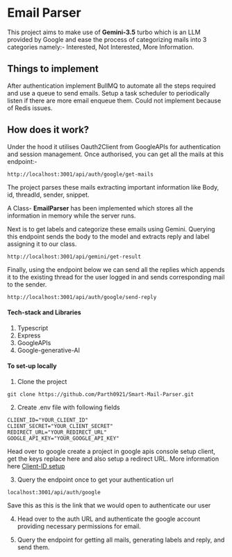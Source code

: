 # Email Parser

This project aims to make use of **Gemini-3.5** turbo which is an LLM provided by Google and ease the process of categorizing mails into 3 categories namely:- Interested, Not Interested, More Information.

## Things to implement

After authentication implement BullMQ to automate all the steps required and use a queue to send emails. Setup a task scheduler to periodically listen if there are more email enqueue them. Could not implement because of Redis issues.

## How does it work?

Under the hood it utilises Oauth2Client from GoogleAPIs for authentication and session management.
Once authorised, you can get all the mails at this endpoint:-

```
http://localhost:3001/api/auth/google/get-mails
```

The project parses these mails extracting important information like Body, id, threadId, sender, snippet.

A Class- **EmailParser** has been implemented which stores all the information in memory while the server runs.

Next is to get labels and categorize these emails using Gemini. Querying this endpoint sends the body to the model and extracts reply and label assigning it to our class.

```
http://localhost:3001/api/gemini/get-result
```

Finally, using the endpoint below we can send all the replies which appends it to the existing thread for the user logged in and sends corresponding mail to the sender.

```
http://localhost:3001/api/auth/google/send-reply
```

#### Tech-stack and Libraries

1. Typescript
2. Express
3. GoogleAPIs
4. Google-generative-AI

#### To set-up locally

1. Clone the project

```
git clone https://github.com/Parth0921/Smart-Mail-Parser.git
```

2. Create .env file with following fields

```
CLIENT_ID="YOUR_CLIENT_ID"
CLIENT_SECRET="YOUR_CLIENT_SECRET"
REDIRECT_URL="YOUR_REDIRECT_URL"
GOOGLE_API_KEY="YOUR_GOOGLE_API_KEY"
```

Head over to google create a project in google apis console setup client, get the keys replace here and also setup a redirect URL. More information here [Client-ID setup](https://developers.google.com/identity/gsi/web/guides/get-google-api-clientid)

3. Query the endpoint once to get your authentication url

```
localhost:3001/api/auth/google
```

Save this as this is the link that we would open to authenticate our user

4. Head over to the auth URL and authenticate the google account providing necessary permissions for email.

5. Query the endpoint for getting all mails, generating labels and reply, and send them.
